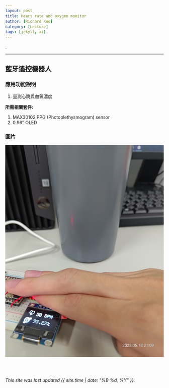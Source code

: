 ```yaml
---
layout: post
title: Heart rate and oxygen monitor
author: [Richard Kuo]
category: [Lecture]
tags: [jekyll, ai]
---
```


.

---
## 藍牙遙控機器人


### 應用功能說明
1. 量測心跳與血氧濃度




**所需相關套件:**
1. MAX30102 PPG (Photoplethysmogram) sensor
2. 0.96” OLED


### 圖片
![](https://github.com/tingwei1103/MCU-project/blob/main/images/P_20230518_210912.jpg?raw=true)



<br>
<br>

*This site was last updated {{ site.time | date: "%B %d, %Y" }}.*

